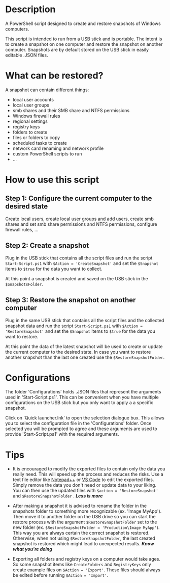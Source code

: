 # Description

A PowerShell script designed to create and restore snapshots of Windows computers. 

This script is intended to run from a USB stick and is portable. The intent is to create a snapshot on one computer and restore the snapshot on another computer. Snapshots are by default stored on the USB stick in easily editable .JSON files.

# What can be restored?
A snapshot can contain different things:
- local user accounts
- local user groups
- smb shares and their SMB share and NTFS permissions
- Windows firewall rules
- regional settings
- registry keys
- folders to create
- files or folders to copy
- scheduled tasks to create
- network card renaming and network profile
- custom PowerShell scripts to run
- ...

# How to use this script

## Step 1: Configure the current computer to the desired state
Create local users, create local user groups and add users, create smb shares and set smb share permissions and NTFS permissions, configure firewall rules, ...

## Step 2: Create a snapshot
Plug in the USB stick that contains all the script files and run the script `Start-Script.ps1` with `$Action = 'CreateSnapshot'` and set the `$Snapshot` items to `$true` for the data you want to collect.

At this point a snapshot is created and saved on the USB stick in the `$SnapshotsFolder`.

## Step 3: Restore the snapshot on another computer
Plug in the same USB stick that contains all the script files and the collected snapshot data and run the script `Start-Script.ps1` with `$Action = 'RestoreSnapshot'` and set the `$Snapshot` items to `$true` for the data you want to restore.

At this point the data of the latest snapshot will be used to create or update the current computer to the desired state. In case you want to restore another snapshot than the last one created use the `$RestoreSnapshotFolder`.

# Configurations
The folder 'Configurations' holds .JSON files that represent the arguments used in 'Start-Script.ps1'. This can be convenient when you have multiple configurations on the USB stick but you only want to apply a a specific snapshot. 

Click on 'Quick launcher.lnk' to open the selection dialogue bux. This allows you to select the configuration file in the 'Configurations' folder. Once selected you will be prompted to agree and these arguments are used to provide 'Start-Script.ps1' with the required arguments.

 # Tips
- It is encouraged to modify the exported files to contain only the data you really need. This will speed up the process and reduces the risks. Use a text file editor like [Notepad++] or [VS Code] to edit the exported files. Simply remove the data you don't need or update data to your liking. You can then use the updated files with `$action = 'RestoreSnapshot'` and `$RestoreSnapshotFolder` . **_Less is more_**

- After making a snapshot it is advised to rename the folder in the snapshots folder to something more recognizable (ex. 'Image MyApp'). Then move it to another folder on the USB drive so you can start the restore process with the argument `$RestoreSnapshotFolder` set to the new folder (ex. `$RestoreSnapshotFolder = 'Production\Image MyApp'`). This way you are always certain the correct snapshot is restored. Otherwise, when not using `$RestoreSnapshotFolder`, the last created snapshot is restored which might lead to unexpected results. **_Know what you're doing_**

- Exporting all folders and registry keys on a computer would take ages. So some snapshot items like `CreateFolders` and `RegistryKeys` only create example files on `$Action = 'Export'`. These files should always be edited before running `$Action = 'Import'`.

[Notepad++]: https://notepad-plus-plus.org/
[VS Code]: https://code.visualstudio.com/